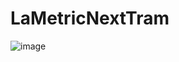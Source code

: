 # LaMetricNextTram

![image](https://user-images.githubusercontent.com/6198387/112993736-cfdea280-9169-11eb-9138-398becacd5b9.png)
